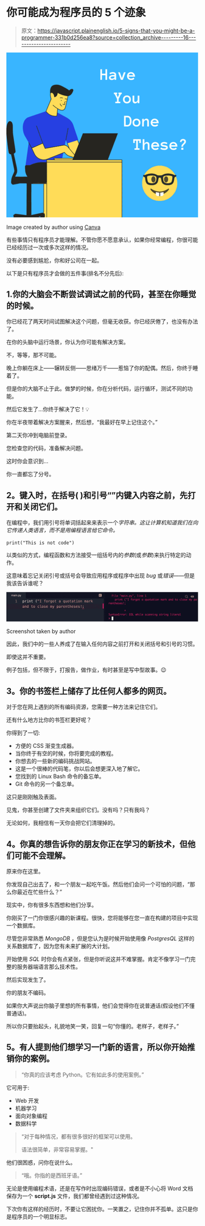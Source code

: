# 你可能成为程序员的 5 个迹象

> 原文：<https://javascript.plainenglish.io/5-signs-that-you-might-be-a-programmer-331b0d256ea8?source=collection_archive---------16----------------------->

![](img/dc6c508fe5b0740bb2327917e6f81c31.png)

Image created by author using [Canva](http://www.canva.com)

有些事情只有程序员才能理解。不管你愿不愿意承认，如果你经常编程，你很可能已经经历过一次或多次这样的情况。

没有必要感到尴尬，你和好公司在一起。

以下是只有程序员才会做的五件事(排名不分先后):

## 1.**你的大脑会不断尝试调试之前的代码，甚至在你睡觉的时候。**

你已经花了两天时间试图解决这个问题，但毫无收获。你已经厌倦了，也没有办法了。

在你的头脑中运行场景，你认为你可能有解决方案。

不，等等，那不可能。

晚上你躺在床上——辗转反侧——思绪万千——惹恼了你的配偶。然后，你终于睡着了。

但是你的大脑不止于此。做梦的时候，你在分析代码，运行循环，测试不同的功能。

然后它发生了…你终于解决了它！💡

你在半夜带着解决方案醒来，然后想，“我最好在早上记住这个。”

第二天你冲到电脑前登录。

您检查您的代码，准备解决问题。

这时你会意识到…

你一直都忘了分号。

## **2。键入时，在括号( )和引号“”内键入内容之前，先打开和关闭它们。**

在编程中，我们用引号将单词括起来来表示一个*字符串。这让计算机知道我们在向它传递人类语言，而不是用编程语言给它命令。*

`print("This is not code")`

以类似的方式，编程函数和方法接受一组括号内的*参数*(或*参数*)来执行特定的动作。

这意味着忘记关闭引号或括号会导致应用程序或程序中出现 *bug* 或*错误*——但是我该告诉谁呢？

![](img/0491c903fc474a61b48f99ff171bc48b.png)

Screenshot taken by author

因此，我们中的一些人养成了在输入任何内容之前打开和关闭括号和引号的习惯。

即使这并不重要。

例子包括，但不限于，打报告，做作业，有时甚至是写中型故事。😉

## **3。你的书签栏上储存了比任何人都多的网页。**

对于您在网上遇到的所有编码资源，您需要一种方法来记住它们。

还有什么地方比你的书签栏更好呢？

你得到了一切:

*   方便的 CSS 渐变生成器。
*   当你终于有空的时候，你将要完成的教程。
*   你想去的一些新的编码挑战网站。
*   这是一个很棒的代码笔，你以后会想更深入地了解它。
*   您找到的 Linux Bash 命令的备忘单。
*   Git 命令的另一个备忘单。

这只是刚刚触及表面。

见鬼，你甚至创建了文件夹来组织它们。没有吗？只有我吗？

无论如何，我相信有一天你会把它们清理掉的。

## **4。你真的想告诉你的朋友你正在学习的新技术，但他们可能不会理解。**

原来你在这里。

你发现自己出去了，和一个朋友一起吃午饭。然后他们会问一个可怕的问题，“那么你最近在忙些什么？”

现实中，你有很多东西想和他们分享。

你刚买了一门你很感兴趣的新课程。很快，您将能够在您一直在构建的项目中实现一个数据库。

尽管您非常熟悉 *MongoDB* ，但是您认为是时候开始使用像 *PostgresQL* 这样的关系数据库了，因为您有未来扩展的大计划。

开始使用 *SQL* 时你会有点紧张，但是你听说这并不难掌握。肯定不像学习一门完整的服务器端语言那么技术性。

然后实现发生了。

你的朋友不编码。

如果你大声说出你脑子里想的所有事情，他们会觉得你在说普通话(假设他们不懂普通话)。

所以你只要抬起头，礼貌地笑一笑，回复一句“你懂的。老样子，老样子。”

## **5。有人提到他们想学习一门新的语言，所以你开始推销你的案例。**

> “你真的应该考虑 Python。它有如此多的使用案例。”

它可用于:

*   Web 开发
*   机器学习
*   面向对象编程
*   数据科学

> “对于每种情况，都有很多很好的框架可以使用。
> 
> 语法很简单，非常容易掌握。"

他们很困惑，问你在说什么。

> “哦。你指的是西班牙语。”

无论是使用编程术语，还是在写作时出现编码错误，或者是不小心将 Word 文档保存为一个 **script.js** 文件，我们都曾经遇到过这种情况。

下次你有这样的经历时，不要让它困扰你。一笑置之，记住你并不孤单。这只是你是程序员的一个明显标志。